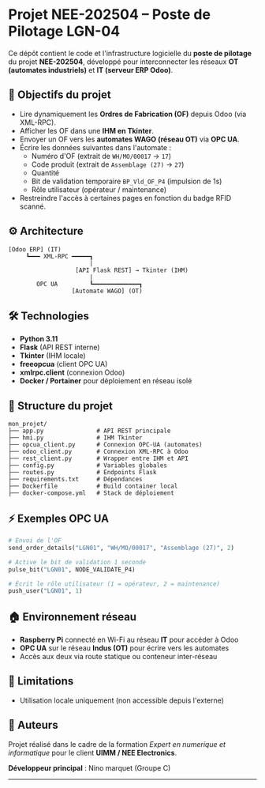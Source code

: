 # Projet NEE-202504 – Poste de Pilotage LGN-04

Ce dépôt contient le code et l'infrastructure logicielle du **poste de pilotage** du projet **NEE-202504**, développé pour interconnecter les réseaux **OT (automates industriels)** et **IT (serveur ERP Odoo)**.

## 📆 Objectifs du projet

- Lire dynamiquement les **Ordres de Fabrication (OF)** depuis Odoo (via XML-RPC).
- Afficher les OF dans une **IHM en Tkinter**.
- Envoyer un OF vers les **automates WAGO (réseau OT)** via **OPC UA**.
- Écrire les données suivantes dans l'automate :
  - Numéro d'OF (extrait de `WH/MO/00017` → `17`)
  - Code produit (extrait de `Assemblage (27)` → `27`)
  - Quantité
  - Bit de validation temporaire `BP_Vld_OF_P4` (impulsion de 1s)
  - Rôle utilisateur (opérateur / maintenance)
- Restreindre l'accès à certaines pages en fonction du badge RFID scanné.

## ⚙️ Architecture

```text
[Odoo ERP] (IT) 
     ┗━━━ XML-RPC ━━━━━┓
                       |
                   [API Flask REST] → Tkinter (IHM)
                       |
        OPC UA         ┗━━━━━━━━━━━━━┓
                  [Automate WAGO] (OT)
```

## 🛠️ Technologies

- **Python 3.11**
- **Flask** (API REST interne)
- **Tkinter** (IHM locale)
- **freeopcua** (client OPC UA)
- **xmlrpc.client** (connexion Odoo)
- **Docker / Portainer** pour déploiement en réseau isolé

## 📂 Structure du projet

```
mon_projet/
├── app.py               # API REST principale
├── hmi.py               # IHM Tkinter
├── opcua_client.py      # Connexion OPC-UA (automates)
├── odoo_client.py       # Connexion XML-RPC à Odoo
├── rest_client.py       # Wrapper entre IHM et API
├── config.py            # Variables globales
├── routes.py            # Endpoints Flask
├── requirements.txt     # Dépendances
├── Dockerfile           # Build container local
├── docker-compose.yml   # Stack de déploiement
```

## ⚡ Exemples OPC UA

```python
# Envoi de l'OF
send_order_details("LGN01", "WH/MO/00017", "Assemblage (27)", 2)

# Active le bit de validation 1 seconde
pulse_bit("LGN01", NODE_VALIDATE_P4)

# Écrit le rôle utilisateur (1 = opérateur, 2 = maintenance)
push_user("LGN01", 1)
```

## 🏠 Environnement réseau

- **Raspberry Pi** connecté en Wi-Fi au réseau **IT** pour accéder à Odoo
- **OPC UA** sur le réseau **Indus (OT)** pour écrire vers les automates
- Accès aux deux via route statique ou conteneur inter-réseau

## 🚫 Limitations

- Utilisation locale uniquement (non accessible depuis l'externe)

## 💼 Auteurs

Projet réalisé dans le cadre de la formation *Expert en numerique et informatique* pour le client **UIMM / NEE Electronics**.

**Développeur principal** : Nino marquet (Groupe C)

---

